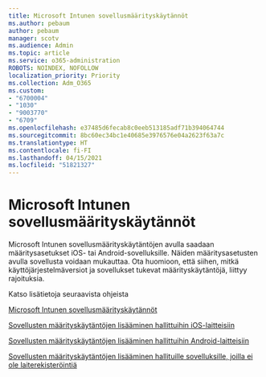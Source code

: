 ```yaml
---
title: Microsoft Intunen sovellusmäärityskäytännöt
ms.author: pebaum
author: pebaum
manager: scotv
ms.audience: Admin
ms.topic: article
ms.service: o365-administration
ROBOTS: NOINDEX, NOFOLLOW
localization_priority: Priority
ms.collection: Adm_O365
ms.custom:
- "6700004"
- "1030"
- "9003770"
- "6709"
ms.openlocfilehash: e37485d6fecab8c0eeb513185adf71b394064744
ms.sourcegitcommit: 8bc60ec34bc1e40685e3976576e04a2623f63a7c
ms.translationtype: HT
ms.contentlocale: fi-FI
ms.lasthandoff: 04/15/2021
ms.locfileid: "51821327"
---
```

# <a name="app-configuration-policies-for-microsoft-intune"></a>Microsoft Intunen sovellusmäärityskäytännöt

Microsoft Intunen sovellusmäärityskäytäntöjen avulla saadaan määritysasetukset iOS- tai Android-sovelluksille. Näiden määritysasetusten avulla sovellusta voidaan mukauttaa. Ota huomioon, että siihen, mitkä käyttöjärjestelmäversiot ja sovellukset tukevat määrityskäytäntöjä, liittyy rajoituksia.

Katso lisätietoja seuraavista ohjeista

[Microsoft Intunen sovellusmäärityskäytännöt](https://docs.microsoft.com/intune/app-configuration-policies-overview)  

[Sovellusten määrityskäytäntöjen lisääminen hallittuihin iOS-laitteisiin](https://docs.microsoft.com/intune/app-configuration-policies-use-ios)  

[Sovellusten määrityskäytäntöjen lisääminen hallittuihin Android-laitteisiin](https://docs.microsoft.com/intune/app-configuration-policies-use-android)

[Sovellusten määrityskäytäntöjen lisääminen hallituille sovelluksille, joilla ei ole laiterekisteröintiä](https://docs.microsoft.com/intune/app-configuration-policies-managed-app)
